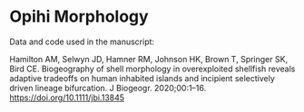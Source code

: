 # Opihi Morphology

Data and code used in the manuscript:

Hamilton AM, Selwyn JD, Hamner RM, Johnson HK, Brown T, Springer SK, Bird CE. Biogeography of shell morphology in overexploited shellfish reveals adaptive tradeoffs on human inhabited islands and incipient selectively driven lineage bifurcation. J Biogeogr. 2020;00:1–16. https://doi.org/10.1111/jbi.13845
